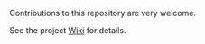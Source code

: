 Contributions to this repository are very welcome.

See the project [Wiki](https://github.com/rpreen/xcsf/wiki/Contributing) for details.
